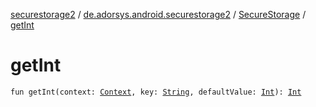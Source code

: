 [securestorage2](../../index.md) / [de.adorsys.android.securestorage2](../index.md) / [SecureStorage](index.md) / [getInt](./get-int.md)

# getInt

`fun getInt(context: `[`Context`](https://developer.android.com/reference/android/content/Context.html)`, key: `[`String`](https://kotlinlang.org/api/latest/jvm/stdlib/kotlin/-string/index.html)`, defaultValue: `[`Int`](https://kotlinlang.org/api/latest/jvm/stdlib/kotlin/-int/index.html)`): `[`Int`](https://kotlinlang.org/api/latest/jvm/stdlib/kotlin/-int/index.html)